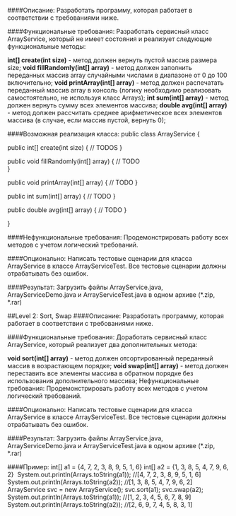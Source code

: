 ####Описание:
Разработать программу, которая работает в соответствии с требованиями ниже.

####Функциональные требования:
Разработать сервисный класс ArrayService, который не имеет состояния и реализует следующие функциональные методы:

**int[] create(int size)** - метод должен вернуть пустой массив размера size;
**void fillRandomly(int[] array)** - метод должен заполнить переданных массив array случайными числами в диапазоне от 0 до 100 включительно;
**void printArray(int[] array)** - метод должен распечатать переданный массив array в консоль (логику необходимо реализовать самостоятельно, не используя класс Arrays);
**int sum(int[] array)** - метод должен вернуть сумму всех элементов массива;
**double avg(int[] array)** - метод должен рассчитать среднее арифметическое всех элементов массива (в случае, если массив пустой, вернуть 0);

####Возможная реализация класса:
public class ArrayService {
  
  public int[] create(int size) {
    // TODOS
  }
  
  public void fillRandomly(int[] array) {
    // TODO  
  }
  
  public void printArray(int[] array) {
    // TODO
  }
  
  public int sum(int[] array) {
    // TODO 
  }
  
  public double avg(int[] array) {
    // TODO
  }
  
}

####Нефункциональные требования:
Продемонстрировать работу всех методов с учетом логический требований.

####Опционально:
Написать тестовые сценарии для класса ArrayService в классе ArrayServiceTest. Все тестовые сценарии должны отрабатывать без ошибок.

####Результат:
Загрузить файлы ArrayService.java, ArrayServiceDemo.java и ArrayServiceTest.java в одном архиве (*.zip, *.rar)

##Level 2: Sort, Swap
####Описание:
Разработать программу, которая работает в соответствии с требованиями ниже.

####Функциональные требования:
Доработать сервисный класс ArrayService, который реализует два дополнительных метода:

**void sort(int[] array)** - метод должен отсортированный переданный массив в возрастающем порядке;
**void swap(int[] array)** - метод должен переставить все элементы массива в обратном порядке без использования дополнительного массива;
Нефункциональные требования:
Продемонстрировать работу всех методов с учетом логический требований.

####Опционально:
Написать тестовые сценарии для класса ArrayService в классе ArrayServiceTest. Все тестовые сценарии должны отрабатывать без ошибок.

####Результат:
Загрузить файлы ArrayService.java, ArrayServiceDemo.java и ArrayServiceTest.java в одном архиве (*.zip, *.rar)

####Пример:
int[] a1 = {4, 7, 2, 3, 8, 9, 5, 1, 6}
int[] a2 = {1, 3, 8, 5, 4, 7, 9, 6, 2}
​
System.out.println(Arrays.toString(a1)); //[4, 7, 2, 3, 8, 9, 5, 1, 6]
System.out.println(Arrays.toString(a2)); //[1, 3, 8, 5, 4, 7, 9, 6, 2]
​
ArrayService svc = new ArrayService();
svc.sort(a1);
svc.swap(a2);
​
System.out.println(Arrays.toString(a1)); //[1, 2, 3, 4, 5, 6, 7, 8, 9]
System.out.println(Arrays.toString(a2)); //[2, 6, 9, 7, 4, 5, 8, 3, 1]